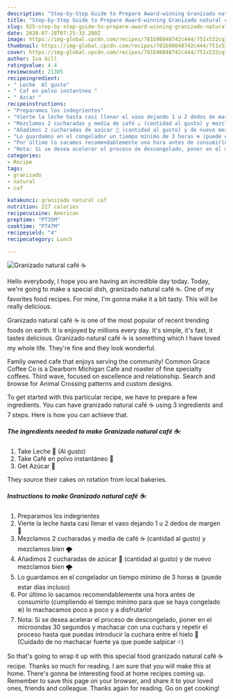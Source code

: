 ```yaml
---
description: "Step-by-Step Guide to Prepare Award-winning Granizado natural café ☕️"
title: "Step-by-Step Guide to Prepare Award-winning Granizado natural café ☕️"
slug: 925-step-by-step-guide-to-prepare-award-winning-granizado-natural-cafe
date: 2020-07-18T07:25:33.280Z
image: https://img-global.cpcdn.com/recipes/781b98048742c444/751x532cq70/granizado-natural-cafe-☕️-foto-principal.jpg
thumbnail: https://img-global.cpcdn.com/recipes/781b98048742c444/751x532cq70/granizado-natural-cafe-☕️-foto-principal.jpg
cover: https://img-global.cpcdn.com/recipes/781b98048742c444/751x532cq70/granizado-natural-cafe-☕️-foto-principal.jpg
author: Iva Gill
ratingvalue: 4.4
reviewcount: 21305
recipeingredient:
- " Leche  Al gusto"
- " Caf en polvo instantneo "
- " Azcar "
recipeinstructions:
- "Preparamos los indegrientes"
- "Vierte la leche hasta casi llenar el vaso dejando 1 u 2 dedos de margen 🥛"
- "Mezclamos 2 cucharadas y media de café ☕️ (cantidad al gusto) y mezclamos bien 🌪"
- "Añadimos 2 cucharadas de azúcar 🍚 (cantidad al gusto) y de nuevo mezclamos bien 🌪"
- "Lo guardamos en el congelador un tiempo mínimo de 3 horas ❄️ (puede estar días incluso)"
- "Por último lo sacamos recomendablemente una hora antes de consumirlo (cumpliendo el tiempo mínimo para que se haya congelado ❄️) lo machacamos poco a poco y a disfrutarlo!"
- "Nota: Si se desea acelerar el proceso de descongelado, poner en el microondas 30 segundos y machacar con una cuchara y repetir el proceso hasta que puedas introducir la cuchara entre el hielo 🧊 (Cuidado de no machacar fuerte ya que puede salpicar 💦)"
categories:
- Recipe
tags:
- granizado
- natural
- caf

katakunci: granizado natural caf 
nutrition: 227 calories
recipecuisine: American
preptime: "PT35M"
cooktime: "PT47M"
recipeyield: "4"
recipecategory: Lunch

---
```



![Granizado natural café ☕️](https://img-global.cpcdn.com/recipes/781b98048742c444/751x532cq70/granizado-natural-cafe-☕️-foto-principal.jpg)

Hello everybody, I hope you are having an incredible day today. Today, we're going to make a special dish, granizado natural café ☕️. One of my favorites food recipes. For mine, I'm gonna make it a bit tasty. This will be really delicious.

Granizado natural café ☕️ is one of the most popular of recent trending foods on earth. It is enjoyed by millions every day. It's simple, it's fast, it tastes delicious. Granizado natural café ☕️ is something which I have loved my whole life. They're fine and they look wonderful.

Family owned cafe that enjoys serving the community! Common Grace Coffee Co is a Dearborn Michigan Cafe and roaster of fine specialty coffees. Third wave, focused on excellence and relationship. Search and browse for Animal Crossing patterns and custom designs.


To get started with this particular recipe, we have to prepare a few ingredients. You can have granizado natural café ☕️ using 3 ingredients and 7 steps. Here is how you can achieve that.

<!--inarticleads1-->

##### The ingredients needed to make Granizado natural café ☕️:

1. Take  Leche 🥛 (Al gusto)
1. Take  Café en polvo instantáneo 🧉
1. Get  Azúcar 🍚


They source their cakes on rotation from local bakeries. 

<!--inarticleads2-->

##### Instructions to make Granizado natural café ☕️:

1. Preparamos los indegrientes
1. Vierte la leche hasta casi llenar el vaso dejando 1 u 2 dedos de margen 🥛
1. Mezclamos 2 cucharadas y media de café ☕️ (cantidad al gusto) y mezclamos bien 🌪
1. Añadimos 2 cucharadas de azúcar 🍚 (cantidad al gusto) y de nuevo mezclamos bien 🌪
1. Lo guardamos en el congelador un tiempo mínimo de 3 horas ❄️ (puede estar días incluso)
1. Por último lo sacamos recomendablemente una hora antes de consumirlo (cumpliendo el tiempo mínimo para que se haya congelado ❄️) lo machacamos poco a poco y a disfrutarlo!
1. Nota: Si se desea acelerar el proceso de descongelado, poner en el microondas 30 segundos y machacar con una cuchara y repetir el proceso hasta que puedas introducir la cuchara entre el hielo 🧊 (Cuidado de no machacar fuerte ya que puede salpicar 💦)




So that's going to wrap it up with this special food granizado natural café ☕️ recipe. Thanks so much for reading. I am sure that you will make this at home. There's gonna be interesting food at home recipes coming up. Remember to save this page on your browser, and share it to your loved ones, friends and colleague. Thanks again for reading. Go on get cooking!
